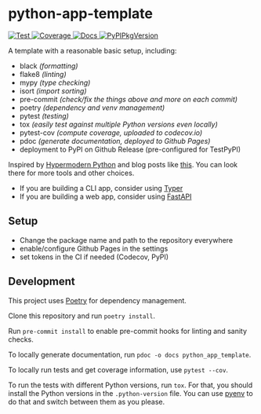 # python-app-template

[
![Test](https://img.shields.io/github/workflow/status/apirogov/python-app-template/test?label=test)
](https://github.com/apirogov/python-app-template/actions?query=workflow:test)
[
![Coverage](https://img.shields.io/codecov/c/github/apirogov/python-app-template)
](https://app.codecov.io/gh/apirogov/python-app-template)
[
![Docs](https://img.shields.io/badge/read-docs-success)
](https://www.pirogov.de/python-app-template/)
[
![PyPIPkgVersion](https://img.shields.io/pypi/v/python-app-template)
](https://pypi.org/project/python-app-template/)

A template with a reasonable basic setup, including:

* black *(formatting)*
* flake8 *(linting)*
* mypy *(type checking)*
* isort *(import sorting)*
* pre-commit *(check/fix the things above and more on each commit)*
* poetry *(dependency and venv management)*
* pytest *(testing)*
* tox *(easily test against multiple Python versions even locally)*
* pytest-cov *(compute coverage, uploaded to codecov.io)*
* pdoc *(generate documentation, deployed to Github Pages)*
* deployment to PyPI on Github Release (pre-configured for TestPyPI)

Inspired by
[Hypermodern Python](https://cookiecutter-hypermodern-python.readthedocs.io/)
and blog posts like [this](https://medium.com/georgian-impact-blog/python-tooling-makes-a-project-tick-181d567eea44).
You can look there for more tools and other choices.

* If you are building a CLI app, consider using [Typer](https://typer.tiangolo.com/)
* If you are building a web app, consider using [FastAPI](https://fastapi.tiangolo.com/)

## Setup

* Change the package name and path to the repository everywhere
* enable/configure Github Pages in the settings
* set tokens in the CI if needed (Codecov, PyPI)

## Development

This project uses [Poetry](https://python-poetry.org/docs/master/) for dependency management.

Clone this repository and run `poetry install`.

Run `pre-commit install` to enable pre-commit hooks for linting and sanity checks.

To locally generate documentation, run `pdoc -o docs python_app_template`.

To locally run tests and get coverage information, use `pytest --cov`.

To run the tests with different Python versions, run `tox`.
For that, you should install the Python versions in the `.python-version` file.
You can use [pyenv](https://github.com/pyenv/pyenv) to do that and switch between them as you please.
